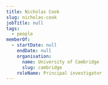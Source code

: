 ```yaml
---
title: Nicholas Cook
slug: nicholas-cook
jobTitle: null
tags:
  - people
memberOf:
  - startDate: null
    endDate: null
    organisation:
      name: University of Cambridge
      slug: cambridge
    roleName: Principal investigator
---
```

